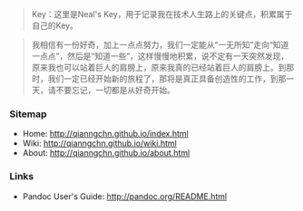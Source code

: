 <!---title:Home-->
<!---tags:home-->

> Key：这里是Neal's Key，用于记录我在技术人生路上的关键点，积累属于自己的Key。

> 我相信有一份好奇，加上一点点努力，我们一定能从“一无所知”走向“知道一点点”，然后是“知道一些”，这样慢慢地积累，说不定有一天突然发现，原来我也可以站着巨人的肩膀上，原来我真的已经站着巨人的肩膀上。到那时，我们一定已经开始新的旅程了，那将是真正具备创造性的工作，到那一天，请不要忘记，一切都是从好奇开始。

### Sitemap
* Home: <http://qianngchn.github.io/index.html>
* Wiki: <http://qianngchn.github.io/wiki.html>
* About: <http://qianngchn.github.io/about.html>

### Links
* Pandoc User's Guide: <http://pandoc.org/README.html>

